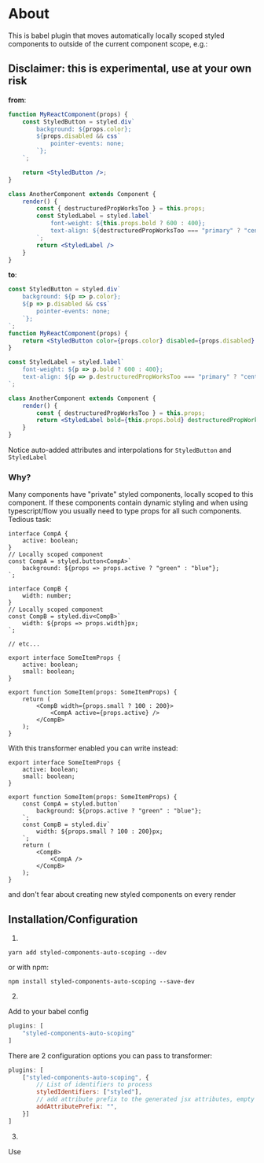 # About
This is babel plugin that moves automatically locally scoped styled components to outside of the current component scope, e.g.:

## Disclaimer: this is experimental, use at your own risk

**from**:
```jsx
function MyReactComponent(props) {
    const StyledButton = styled.div`
        background: ${props.color};
        ${props.disabled && css`
            pointer-events: none;
        `};
    `;

    return <StyledButton />;
}

class AnotherComponent extends Component {
    render() {
        const { destructuredPropWorksToo } = this.props;
        const StyledLabel = styled.label`
            font-weight: ${this.props.bold ? 600 : 400};
            text-align: ${destructuredPropWorksToo === "primary" ? "center" : "left"};
        `;
        return <StyledLabel />
    }
}
```

**to**:
```jsx
const StyledButton = styled.div`
    background: ${p => p.color};
    ${p => p.disabled && css`
        pointer-events: none;
    `};
`;
function MyReactComponent(props) {
    return <StyledButton color={props.color} disabled={props.disabled} />
}

const StyledLabel = styled.label`
    font-weight: ${p => p.bold ? 600 : 400};
    text-align: ${p => p.destructuredPropWorksToo === "primary" ? "center" : "left"};
`;

class AnotherComponent extends Component {
    render() {
        const { destructuredPropWorksToo } = this.props;
        return <StyledLabel bold={this.props.bold} destructuredPropWorksToo={destructuredPropWorksToo} />
    }
}
```

Notice auto-added attributes and interpolations for ```StyledButton``` and ```StyledLabel```


### Why?
Many components have "private" styled components, locally scoped to this component. If these components contain dynamic styling and when using typescript/flow you usually need to type props for all such components. Tedious task:

```tsx
interface CompA {
    active: boolean;
}
// Locally scoped component
const CompA = styled.button<CompA>`
    background: ${props => props.active ? "green" : "blue"};
`;

interface CompB {
    width: number;
}
// Locally scoped component
const CompB = styled.div<CompB>`
    width: ${props => props.width}px;
`;

// etc...

export interface SomeItemProps {
    active: boolean;
    small: boolean;
}

export function SomeItem(props: SomeItemProps) {
    return (
        <CompB width={props.small ? 100 : 200}>
            <CompA active={props.active} />
        </CompB>
    );
}

```

With this transformer enabled you can write instead:

```tsx
export interface SomeItemProps {
    active: boolean;
    small: boolean;
}

export function SomeItem(props: SomeItemProps) {
    const CompA = styled.button`
        background: ${props.active ? "green" : "blue"};
    `;
    const CompB = styled.div`
        width: ${props.small ? 100 : 200}px;
    `;
    return (
        <CompB>
            <CompA />
        </CompB>
    );
}
```
and don't fear about creating new styled components on every render

## Installation/Configuration

1.
```yarn add styled-components-auto-scoping --dev```

or with npm:

```npm install styled-components-auto-scoping --save-dev```

2.
Add to your babel config

```js
plugins: [
    "styled-components-auto-scoping"
]
```

There are 2 configuration options you can pass to transformer:
```js
plugins: [
    ["styled-components-auto-scoping", {
        // List of identifiers to process
        styledIdentifiers: ["styled"],
        // add attribute prefix to the generated jsx attributes, empty string leaves attributes untact
        addAttributePrefix: "",
    }]
]
```

3.
Use